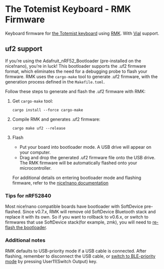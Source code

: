 # The Totemist Keyboard - RMK Firmware

Keyboard firmware for [the Totemist keyboard][] using [RMK][]. With [Vial][] support.

[the Totemist keyboard]: https://ergomech.store/shop/totemist-executive-edition-513#attr=1090,1092
[RMK]: https://github.com/HaoboGu/rmk
[Vial]: https://get.vial.today

## uf2 support

If you’re using the Adafruit_nRF52_Bootloader (pre-installed on the nice!nano), you’re in luck! This bootloader supports the .uf2 firmware format, which eliminates the need for a debugging probe to flash your firmware. RMK uses the `cargo-make` tool to generate .uf2 firmware, with the generation process defined in the `Makefile.toml`.

Follow these steps to generate and flash the .uf2 firmware with RMK:

1. Get `cargo-make` tool:
   ```shell
   cargo install --force cargo-make
   ```
2. Compile RMK and generates .uf2 firmware:
   ```shell
   cargo make uf2 --release
   ```
3. Flash

   - Put your board into bootloader mode. A USB drive will appear on your computer.
   - Drag and drop the generated .uf2 firmware file onto the USB drive. The RMK firmware will be automatically flashed onto your microcontroller.

   For additional details on entering bootloader mode and flashing firmware, refer to the [nice!nano documentation](https://nicekeyboards.com/docs/nice-nano/getting-started#flashing-firmware-and-bootloaders)

### Tips for nRF52840

Most nice!nano compatible boards have bootloader with SoftDevice pre-flashed. Since v0.7.x, RMK will remove old SoftDevice Bluetooth stack and replace it with its own. So if you want to rollback to v0.6.x, or switch to firmwares that use SoftDevice stack(for example, zmk), you will need to [re-flash the bootloader](https://nicekeyboards.com/docs/nice-nano/troubleshooting#my-nicenano-seems-to-be-acting-up-and-i-want-to-re-flash-the-bootloader).

### Additional notes

RMK defaults to USB-priority mode if a USB cable is connected. After flashing, remember to disconnect the USB cable, or [switch to BLE-priority mode](https://rmk.rs/docs/features/wireless.html#multiple-profile-support) by pressing User11(Switch Output) key.

